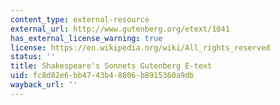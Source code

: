```yaml
---
content_type: external-resource
external_url: http://www.gutenberg.org/etext/1041
has_external_license_warning: true
license: https://en.wikipedia.org/wiki/All_rights_reserved
status: ''
title: Shakespeare's Sonnets Gutenberg E-text
uid: fc8d82e6-bb47-43b4-8806-b8915360a9db
wayback_url: ''
---
```

